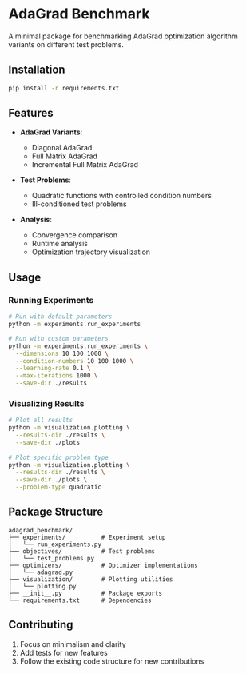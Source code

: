 # AdaGrad Benchmark

A minimal package for benchmarking AdaGrad optimization algorithm variants on different test problems.

## Installation

```bash
pip install -r requirements.txt
```

## Features

- **AdaGrad Variants**:
  - Diagonal AdaGrad
  - Full Matrix AdaGrad
  - Incremental Full Matrix AdaGrad

- **Test Problems**:
  - Quadratic functions with controlled condition numbers
  - Ill-conditioned test problems

- **Analysis**:
  - Convergence comparison
  - Runtime analysis
  - Optimization trajectory visualization

## Usage

### Running Experiments

```bash
# Run with default parameters
python -m experiments.run_experiments

# Run with custom parameters
python -m experiments.run_experiments \
  --dimensions 10 100 1000 \
  --condition-numbers 10 100 1000 \
  --learning-rate 0.1 \
  --max-iterations 1000 \
  --save-dir ./results
```

### Visualizing Results

```bash
# Plot all results 
python -m visualization.plotting \
  --results-dir ./results \
  --save-dir ./plots
  
# Plot specific problem type
python -m visualization.plotting \
  --results-dir ./results \
  --save-dir ./plots \
  --problem-type quadratic
```

## Package Structure

```
adagrad_benchmark/
├── experiments/          # Experiment setup
│   └── run_experiments.py
├── objectives/           # Test problems
│   └── test_problems.py
├── optimizers/           # Optimizer implementations
│   └── adagrad.py
├── visualization/        # Plotting utilities
│   └── plotting.py
├── __init__.py           # Package exports
└── requirements.txt      # Dependencies
```

## Contributing

1. Focus on minimalism and clarity
2. Add tests for new features
3. Follow the existing code structure for new contributions 